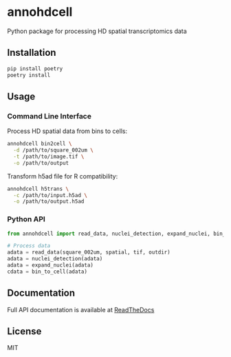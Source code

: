 # annohdcell

Python package for processing HD spatial transcriptomics data

## Installation

```bash
pip install poetry
poetry install
```

## Usage

### Command Line Interface

Process HD spatial data from bins to cells:
```bash
annohdcell bin2cell \
  -d /path/to/square_002um \
  -t /path/to/image.tif \
  -o /path/to/output
```

Transform h5ad file for R compatibility:
```bash
annohdcell h5trans \
  -c /path/to/input.h5ad \
  -o /path/to/output.h5ad
```

### Python API

```python
from annohdcell import read_data, nuclei_detection, expand_nuclei, bin_to_cell

# Process data
adata = read_data(square_002um, spatial, tif, outdir)
adata = nuclei_detection(adata)
adata = expand_nuclei(adata)
cdata = bin_to_cell(adata)
```

## Documentation

Full API documentation is available at [ReadTheDocs](https://annohdcell.readthedocs.io)

## License

MIT

